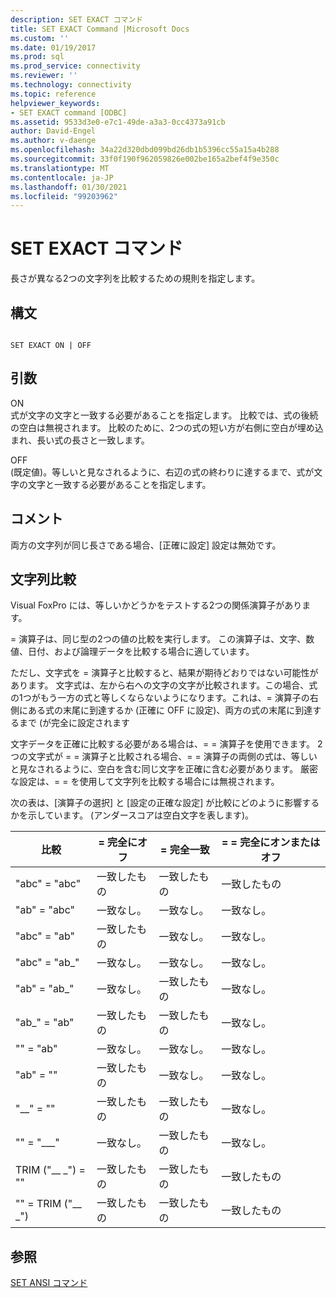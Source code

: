 ```yaml
---
description: SET EXACT コマンド
title: SET EXACT Command |Microsoft Docs
ms.custom: ''
ms.date: 01/19/2017
ms.prod: sql
ms.prod_service: connectivity
ms.reviewer: ''
ms.technology: connectivity
ms.topic: reference
helpviewer_keywords:
- SET EXACT command [ODBC]
ms.assetid: 9533d3e0-e7c1-49de-a3a3-0cc4373a91cb
author: David-Engel
ms.author: v-daenge
ms.openlocfilehash: 34a22d320dbd099bd26db1b5396cc55a15a4b288
ms.sourcegitcommit: 33f0f190f962059826e002be165a2bef4f9e350c
ms.translationtype: MT
ms.contentlocale: ja-JP
ms.lasthandoff: 01/30/2021
ms.locfileid: "99203962"
---
```

# <a name="set-exact-command"></a>SET EXACT コマンド
長さが異なる2つの文字列を比較するための規則を指定します。  
  
## <a name="syntax"></a>構文  
  
```  
  
SET EXACT ON | OFF  
```  
  
## <a name="arguments"></a>引数  
 ON  
 式が文字の文字と一致する必要があることを指定します。 比較では、式の後続の空白は無視されます。 比較のために、2つの式の短い方が右側に空白が埋め込まれ、長い式の長さと一致します。  
  
 OFF  
 (既定値)。等しいと見なされるように、右辺の式の終わりに達するまで、式が文字の文字と一致する必要があることを指定します。  
  
## <a name="remarks"></a>コメント  
 両方の文字列が同じ長さである場合、[正確に設定] 設定は無効です。  
  
## <a name="string-comparisons"></a>文字列比較  
 Visual FoxPro には、等しいかどうかをテストする2つの関係演算子があります。  
  
 = 演算子は、同じ型の2つの値の比較を実行します。 この演算子は、文字、数値、日付、および論理データを比較する場合に適しています。  
  
 ただし、文字式を = 演算子と比較すると、結果が期待どおりではない可能性があります。 文字式は、左から右への文字の文字が比較されます。この場合、式の1つがもう一方の式と等しくならないようになります。これは、= 演算子の右側にある式の末尾に到達するか (正確に OFF に設定)、両方の式の末尾に到達するまで (が完全に設定されます  
  
 文字データを正確に比較する必要がある場合は、= = 演算子を使用できます。 2つの文字式が = = 演算子と比較される場合、= = 演算子の両側の式は、等しいと見なされるように、空白を含む同じ文字を正確に含む必要があります。 厳密な設定は、= = を使用して文字列を比較する場合には無視されます。  
  
 次の表は、[演算子の選択] と [設定の正確な設定] が比較にどのように影響するかを示しています。 (アンダースコアは空白文字を表します)。  
  
|比較|= 完全にオフ|= 完全一致|= = 完全にオンまたはオフ|  
|----------------|------------------|-----------------|--------------------------|  
|"abc" = "abc"|一致したもの|一致したもの|一致したもの|  
|"ab" = "abc"|一致なし。|一致なし。|一致なし。|  
|"abc" = "ab"|一致したもの|一致なし。|一致なし。|  
|"abc" = "ab_"|一致なし。|一致なし。|一致なし。|  
|"ab" = "ab_"|一致なし。|一致したもの|一致なし。|  
|"ab_" = "ab"|一致したもの|一致したもの|一致なし。|  
|"" = "ab"|一致なし。|一致なし。|一致なし。|  
|"ab" = ""|一致したもの|一致なし。|一致なし。|  
|"__" = ""|一致したもの|一致したもの|一致なし。|  
|"" = "___"|一致なし。|一致したもの|一致なし。|  
|TRIM ("__ _") = ""|一致したもの|一致したもの|一致したもの|  
|"" = TRIM ("__ _")|一致したもの|一致したもの|一致したもの|  
  
## <a name="see-also"></a>参照  
 [SET ANSI コマンド](../../odbc/microsoft/set-ansi-command.md)
